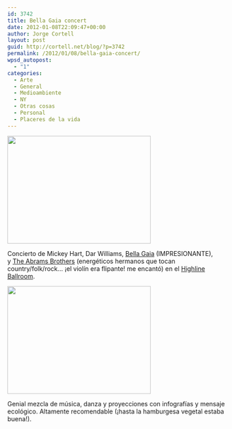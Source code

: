 ```yaml
---
id: 3742
title: Bella Gaia concert
date: 2012-01-08T22:09:47+00:00
author: Jorge Cortell
layout: post
guid: http://cortell.net/blog/?p=3742
permalink: /2012/01/08/bella-gaia-concert/
wpsd_autopost:
  - "1"
categories:
  - Arte
  - General
  - Medioambiente
  - NY
  - Otras cosas
  - Personal
  - Placeres de la vida
---
```

<img class="aligncenter" title="concert" src="https://lh3.googleusercontent.com/-tmaKgu9Y350/Two8X6VR4AI/AAAAAAAAAHg/TB25DDyq9ss/w324-h243-k/20120108_200047.jpg" alt="" width="324" height="243" />

Concierto de Mickey Hart, Dar Williams, <a title="http://bellagaia.com/" href="http://bellagaia.com/" target="_blank">Bella Gaia</a> (IMPRESIONANTE), y <a title="http://theabramsbrothers.com/" href="http://theabramsbrothers.com/" target="_blank">The Abrams Brothers</a> (energéticos hermanos que tocan country/folk/rock&#8230; ¡el violín era flipante! me encantó) en el <a title="http://highlineballroom.com/" href="http://highlineballroom.com/" target="_blank">Highline Ballroom</a>.

<img class="aligncenter" title="bella gaia" src="https://lh5.googleusercontent.com/-nlTrSz-RMTs/TwpD5Yd1nkI/AAAAAAAAAH0/jwIcLOVp738/w324-h243-k/20120108_203250.jpg" alt="" width="324" height="243" />

Genial mezcla de música, danza y proyecciones con infografías y mensaje ecológico. Altamente recomendable (¡hasta la hamburgesa vegetal estaba buena!).